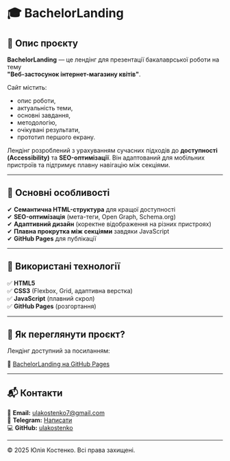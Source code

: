 # 🎓 BachelorLanding

## 📌 Опис проєкту

**BachelorLanding** — це лендінг для презентації бакалаврської роботи на тему  
**"Веб-застосунок інтернет-магазину квітів"**.

Сайт містить:
- опис роботи,
- актуальність теми,
- основні завдання,
- методологію,
- очікувані результати,
- прототип першого екрану.

Лендінг розроблений з урахуванням сучасних підходів до **доступності (Accessibility)** та **SEO-оптимізації**. Він адаптований для мобільних пристроїв та підтримує плавну навігацію між секціями.

---

## 🔹 Основні особливості

✔ **Семантична HTML-структура** для кращої доступності  
✔ **SEO-оптимізація** (мета-теги, Open Graph, Schema.org)  
✔ **Адаптивний дизайн** (коректне відображення на різних пристроях)  
✔ **Плавна прокрутка між секціями** завдяки JavaScript  
✔ **GitHub Pages** для публікації

---

## 🚀 Використані технології

✅ **HTML5**  
✅ **CSS3** (Flexbox, Grid, адаптивна верстка)  
✅ **JavaScript** (плавний скрол)  
✅ **GitHub Pages** (розгортання)

---

## 🎯 Як переглянути проєкт?

Лендінг доступний за посиланням:

🔗 [BachelorLanding на GitHub Pages](https://ulakostenko.github.io/BachelorLanding/)

---

## 📬 Контакти

📧 **Email:** [ulakostenko7@gmail.com](mailto:ulakostenko7@gmail.com)  
💬 **Telegram:** [Написати](https://t.me/ulakostenko)  
💻 **GitHub:** [ulakostenko](https://github.com/ulakostenko)

---

© 2025 Юлія Костенко. Всі права захищені.
